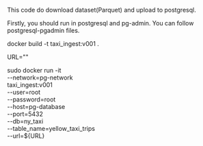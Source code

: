 This code do download dataset(Parquet) and upload to postgresql.

Firstly, you should run in postgresql and pg-admin.
You can follow postgresql-pgadmin files.

docker build -t taxi_ingest:v001 .

URL=""

sudo docker run -it \
  --network=pg-network \
  taxi_ingest:v001 \
    --user=root \
    --password=root \
    --host=pg-database \
    --port=5432 \
    --db=ny_taxi \
    --table_name=yellow_taxi_trips \
    --url=${URL}
